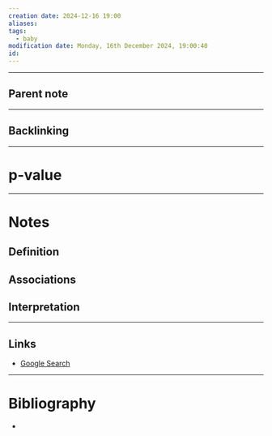 ```yaml
---
creation date: 2024-12-16 19:00
aliases: 
tags:
  - baby
modification date: Monday, 16th December 2024, 19:00:40
id:
---
```

---

## Parent note
---
## Backlinking


---
# p-value


---
# Notes

## Definition

## Associations

## Interpretation

---
## Links
- [Google Search](https://www.google.com/search?q=p-value)

---
# Bibliography
+ 